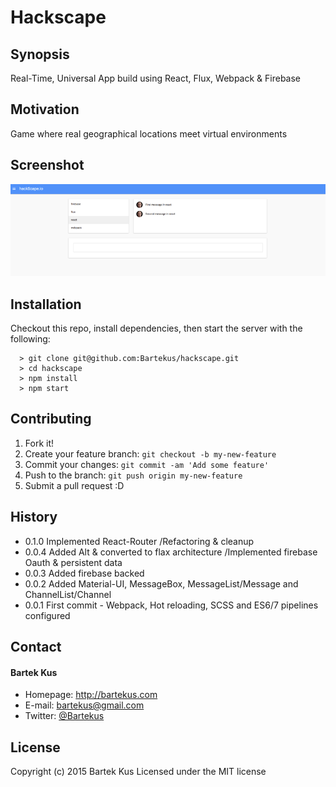 Hackscape
=========

## Synopsis
Real-Time, Universal App build using React, Flux, Webpack & Firebase


## Motivation
Game where real geographical locations meet virtual environments


## Screenshot
![Screenshot software](https://raw.githubusercontent.com/Bartekus/hackscape/master/hackscape.png "screenshot software")


## Installation
Checkout this repo, install dependencies, then start the server with the following:

```
  > git clone git@github.com:Bartekus/hackscape.git
  > cd hackscape
  > npm install
  > npm start
```


## Contributing
1. Fork it!
2. Create your feature branch: `git checkout -b my-new-feature`
3. Commit your changes: `git commit -am 'Add some feature'`
4. Push to the branch: `git push origin my-new-feature`
5. Submit a pull request :D


## History

* 0.1.0 Implemented React-Router /Refactoring & cleanup
* 0.0.4 Added Alt & converted to flax architecture /Implemented firebase Oauth & persistent data
* 0.0.3 Added firebase backed
* 0.0.2 Added Material-UI, MessageBox, MessageList/Message and ChannelList/Channel
* 0.0.1 First commit - Webpack, Hot reloading, SCSS and ES6/7 pipelines configured

## Contact
#### Bartek Kus
* Homepage: http://bartekus.com
* E-mail: bartekus@gmail.com
* Twitter: [@Bartekus](https://twitter.com/Bartekus "Bartekus on twitter")


## License
Copyright (c) 2015 Bartek Kus
Licensed under the MIT license
